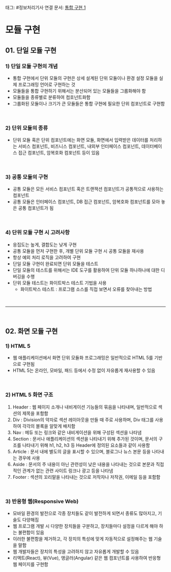 태그: #정보처리기사 
연결 문서: [통합 구현 1](통합%20구현%201.md)

# 모듈 구현

## 01. 단일 모듈 구현

### 1) 단일 모듈 구현의 개념
- 통합 구현에서 단위 모듈의 구현은 상세 설계된 단위 모듈이나 환경 설정 모듈을 실제 프로그래밍 언어로 구현하는 것
- 모듈들을 통합 구현하기 위해서는 분산되어 있는 모듈들을 그룹화해야 함
- 모듈들을 종류별로 분류하여 컴호넌트화함
- 그룹화된 모듈이나 크기가 큰 모듈들은 통합 구현에 필요한 단위 컴포넌트로 구현함

<br>

### 2) 단위 모듈의 종류
- 단위 모듈 혹은 단위 컴포넌트에는 화면 모듈, 화면에서 입력받은 데이터를 처리하는 서비스 컴포넌트, 비즈니스 컴포넌트, 내외부 인터페이스 컴포넌트, 데이터베이스 접근 컴포넌트, 암복호화 컴포넌트 등이 있음

<br>

### 3) 공통 모듈의 구현
- 공통 모듈은 모든 서비스 컴포넌트 혹은 트랜잭션 컴포넌트가 공통적으로 사용하는 컴포넌트
- 공통 모듈은 인터페이스 컴포넌트, DB 접근 컴포넌트, 암복호화 컴포넌트를 모아 놓은 공통 컴포넌트가 됨

<br>

### 4) 단위 모듈 구현 시 고려사항
- 응집도는 높게, 결합도는 낮게 구현
- 공통 모듈을 먼저 구현한 후, 개별 단위 모듈 구현 시 공통 모듈을 재사용
- 항상 예외 처리 로직을 고려하여 구현
- 단일 모듈 구현이 완료되면 단위 모듈을 테스트
- 단일 모듈의 테스트를 위해서는 IDE 도구를 활용하여 단위 모듈 하나하나에 대한 디버깅을 수행
- 단위 모듈 테스트는 화이트박스 테스트 기법을 사용
    - 화이트박스 테스트 : 프로그램 소스를 직접 보면서 오류를 찾아내는 방법

<br>

---

<br>

## 02. 화면 모듈 구현

### 1) HTML 5
- 웹 애플리케이션에서 화면 단위 모듈화 프로그래밍은 일반적으로 HTML 5를 기반으로 구현됨
- HTML 5는 온라인, 모바일, 패드 등에서 수정 없이 자유롭게 재사용할 수 있음

<br>

### 2) HTML 5 화면 구조
1. Header : 웹 페이지 소개나 내비게이션 기능들의 묶음을 나타내며, 일반적으로 섹션의 제목을 포함함
2. Div : Division의 약자로 섹션 레이아웃을 만들 때 주로 사용하며, Div 태그를 사용하여 각각의 블록을 알맞게 배치함
3. Nav : 메듀 또는 링크와 같은 내비게이션을 위해 구성된 섹션을 나타냄
4. Section : 문서나 애플리케이션의 섹션을 나타내기 위해 추가된 것이며, 문서의 구조를 나타내기 위해 h1, h2, h3 등 Header에 정의된 요소들과 같이 사용함
5. Article : 문서 내에 별도의 글을 표시할 수 있으며, 블로그나 뉴스 본문 등을 나타내는 경우에 사용
6. Aside : 문서의 주 내용이 아닌 관련성이 낮은 내용을 나타내는 것으로 본문과 직접적인 관계가 없는 관련 사이트 링크나 광고 등을 나타냄
7. Footer : 섹션의 꼬리말을 나타내는 것으로 저작자나 저작권, 이메일 등을 포함함

<br>

### 3) 반응형 웹(Responsive Web)
- 모바일 환경의 발전으로 각종 장치들도 같이 발전하게 되면서 종류도 많아지고, 기술도 다양해짐
- 웹 프로그램 개발 시 다양한 장치들을 구분하고, 장치들마다 설정을 다르게 해야 하는 불편함이 있음
- 이러한 불편함을 제거하고, 각 장치의 특성에 맞게 자동적으로 설정해주는 웹 기술을 말함
- 웹 개발자들은 장치의 특성을 고려하지 않고 자유롭게 개발할 수 있음
- 리액트(React), 뷰(Vue), 앵글러(Angular) 같은 웹 컴포넌트를 사용하여 반응형 웹 페이지를 구현함